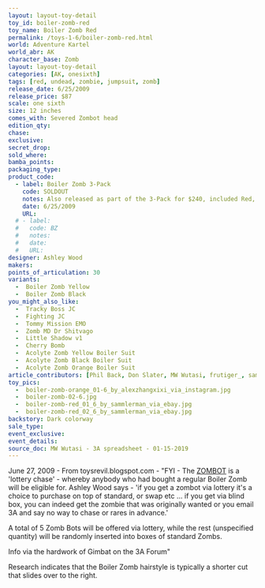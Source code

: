 ```yaml
---
layout: layout-toy-detail 
toy_id: boiler-zomb-red
toy_name: Boiler Zomb Red
permalink: /toys-1-6/boiler-zomb-red.html
world: Adventure Kartel
world_abr: AK
character_base: Zomb
layout: layout-toy-detail
categories: [AK, onesixth]
tags: [red, undead, zombie, jumpsuit, zomb]
release_date: 6/25/2009
release_price: $87 
scale: one sixth
size: 12 inches
comes_with: Severed Zombot head
edition_qty: 
chase: 
exclusive: 
secret_drop: 
sold_where: 
bamba_points: 
packaging_type: 
product_code: 
  - label: Boiler Zomb 3-Pack
    code: SOLDOUT
    notes: Also released as part of the 3-Pack for $240, included Red, Black and Yellow hair color variants
    date: 6/25/2009
    URL: 
  # - label: 
  #   code: BZ
  #   notes: 
  #   date: 
  #   URL:
designer: Ashley Wood
makers: 
points_of_articulation: 30
variants: 
  -  Boiler Zomb Yellow
  -  Boiler Zomb Black
you_might_also_like:
  -  Tracky Boss JC
  -  Fighting JC
  -  Tommy Mission EMO 
  -  Zomb MD Dr Shitvago
  -  Little Shadow v1
  -  Cherry Bomb
  -  Acolyte Zomb Yellow Boiler Suit
  -  Acolyte Zomb Black Boiler Suit
  -  Acolyte Zomb Orange Boiler Suit
article_contributors: [Phil Back, Don Slater, MW Wutasi, frutiger_, sammlerman, alexzhangxixi]
toy_pics:
  -  boiler-zomb-orange_01-6_by_alexzhangxixi_via_instagram.jpg
  -  boiler-zomb-02-6.jpg
  -  boiler-zomb-red_01_6_by_sammlerman_via_ebay.jpg
  -  boiler-zomb-red_02_6_by_sammlerman_via_ebay.jpg
backstory: Dark colorway
sale_type: 
event_exclusive: 
event_details: 
source_doc: MW Wutasi - 3A spreadsheet - 01-15-2019
---
```

June 27, 2009 - From toysrevil.blogspot.com - "FYI - The <a href="/toys-1-6/zombot.html">ZOMBOT</a> is a 'lottery chase' - whereby anybody who had bought a regular Boiler Zomb will be eligible for. Ashley Wood says - 'if you get a zombot via lottery it's a choice to purchase on top of standard, or swap etc ... if you get via blind box, you can indeed get the zombie that was originally wanted or you email 3A and say no way to chase or rares in advance.'

A total of 5 Zomb Bots will be offered via lottery, while the rest (unspecified quantity) will be randomly inserted into boxes of standard Zombs.

Info via the hardwork of Gimbat on the 3A Forum"

Research indicates that the Boiler Zomb hairstyle is typically a shorter cut that slides over to the right.